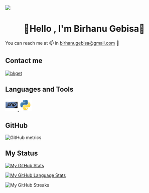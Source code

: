 ![](https://komarev.com/ghpvc/?username=birhanugebisa)

<h1 align="center"> 👋Hello , I'm Birhanu Gebisa🙏</h1>

 You can reach me at 📫 in birhanugebisa@gmail.com 📩

## Contact me
<p align="left">
<a href="https://linkedin.com/in/birhanugebisa27" target="blank"><img align="center" src="https://raw.githubusercontent.com/rahuldkjain/github-profile-readme-generator/master/src/images/icons/Social/linked-in-alt.svg" alt="bkget" height="30" width="40" /></a></p>

## Languages and Tools
<p align="left"> <a href="https://www.php.net" target="_blank" rel="noreferrer"> <img src="https://raw.githubusercontent.com/devicons/devicon/master/icons/php/php-original.svg" alt="php" width="40" height="40"/> </a>  <a href="https://www.python.org" target="_blank" rel="noreferrer"> <img src="https://raw.githubusercontent.com/devicons/devicon/master/icons/python/python-original.svg" alt="python" width="40" height="40"/> </a>

## GitHub

![GitHub metrics](https://metrics.lecoq.io/birhanugebisa)

## My Status

[![My GitHub Stats](https://github-readme-stats.vercel.app/api/?username=birhanugebisa&count_private=true&theme=buefy&showicons=true)](https://github-readme-stats.vercel.app/api/?username=birhanugebisa&count_private=true&theme=buefy&showicons=true)

[![My GitHub Language Stats](https://github-readme-stats.vercel.app/api/top-langs/?username=birhanugebisa&langs_count=5&theme=buefy)](https://github-readme-stats.vercel.app/api/top-langs/?username=birhanugebisa&langs_count=5&theme=buefy)

![My GitHub Streaks](https://github-readme-streak-stats.herokuapp.com/?user=birhanugebisa&)
